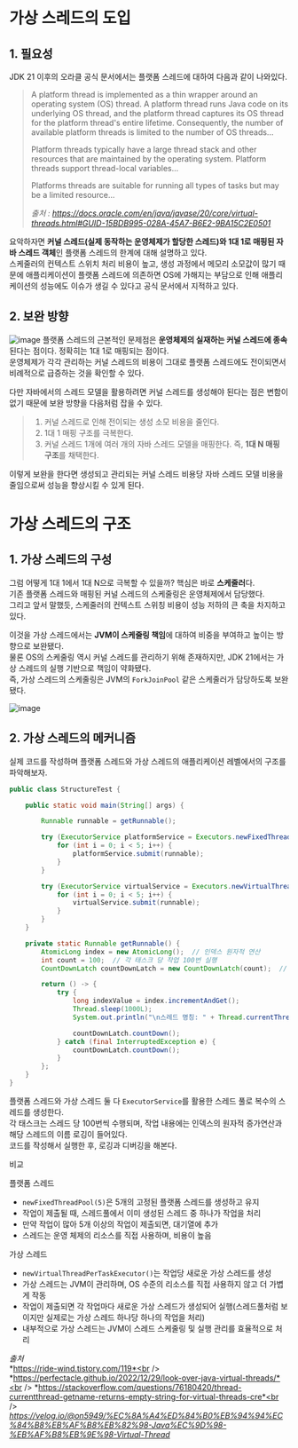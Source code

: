 # 가상 스레드의 도입

## 1. 필요성

JDK 21 이후의 오라클 공식 문서에서는 플랫폼 스레드에 대하여 다음과 같이 나와있다.

>A platform thread is implemented as a thin wrapper around an operating system (OS) thread. A platform thread runs Java code on its underlying OS thread, and the platform thread captures its OS thread for the platform thread's entire lifetime. Consequently, the number of available platform threads is limited to the number of OS threads...
>
>Platform threads typically have a large thread stack and other resources that are maintained by the operating system. Platform threads support thread-local variables...
>
>Platforms threads are suitable for running all types of tasks but may be a limited resource...
>
>*출처 : https://docs.oracle.com/en/java/javase/20/core/virtual-threads.html#GUID-15BDB995-028A-45A7-B6E2-9BA15C2E0501*

요악하자면 **커널 스레드(실제 동작하는 운영체제가 할당한 스레드)와 1대 1로 매핑된 자바 스레드 객체**인 플랫폼 스레드의 한계에 대해 설명하고 있다.<br />
스케줄러의 컨텍스트 스위치 처리 비용이 높고, 생성 과정에서 메모리 소모값이 많기 때문에 애플리케이션이 플랫폼 스레드에 의존하면 OS에 가해지는 부담으로 인해 애플리케이션의 성능에도 이슈가 생길 수 있다고 공식 문서에서 지적하고 있다.

## 2. 보완 방향

![image](https://github.com/user-attachments/assets/507c44d4-68cf-4e8f-a228-2bcf9a093fb7)
플랫폼 스레드의 근본적인 문제점은 **운영체제의 실재하는 커널 스레드에 종속**된다는 점이다. 정확히는 1대 1로 매핑되는 점이다.<br />
운영체제가 각각 관리하는 커널 스레드의 비용이 그대로 플랫폼 스레드에도 전이되면서 비례적으로 급증하는 것을 확인할 수 있다.

다만 자바에서의 스레드 모델을 활용하려면 커널 스레드를 생성해야 된다는 점은 변함이 없기 때문에 보완 방향을 다음처럼 잡을 수 있다.

>1. 커널 스레드로 인해 전이되는 생성 소모 비용을 줄인다.
>2. 1대 1 매핑 구조를 극복한다.
>3. 커널 스레드 1개에 여러 개의 자바 스레드 모델을 매핑한다. 즉, **1대 N 매핑 구조**를 채택한다.

이렇게 보완을 한다면 생성되고 관리되는 커널 스레드 비용당 자바 스레드 모델 비용을 줄임으로써 성능을 향상시킬 수 있게 된다.


# 가상 스레드의 구조

## 1. 가상 스레드의 구성

그럼 어떻게 1대 1에서 1대 N으로 극복할 수 있을까? 핵심은 바로 **스케줄러**다.<br />
기존 플랫폼 스레드와 매핑된 커널 스레드의 스케줄링은 운영체제에서 담당했다. <br />
그리고 앞서 말했듯, 스케줄러의 컨텍스트 스위칭 비용이 성능 저하의 큰 축을 차지하고 있다.<br />

이것을 가상 스레드에서는 **JVM이 스케줄링 책임**에 대하여 비중을 부여하고 높이는 방향으로 보완됐다.<br />
물론 OS의 스케줄링 역시 커널 스레드를 관리하기 위해 존재하지만, JDK 21에서는 가상 스레드의 실행 기반으로 책임이 약화됐다.<br />
즉, 가상 스레드의 스케줄링은 JVM의 `ForkJoinPool` 같은 스케줄러가 담당하도록 보완됐다.<br />

![image](https://github.com/user-attachments/assets/31a65a3f-c84c-4536-81c9-e077b4231069)

## 2. 가상 스레드의 메커니즘

실제 코드를 작성하며 플랫폼 스레드와 가상 스레드의 애플리케이션 레벨에서의 구조를 파악해보자.<br />

```java
public class StructureTest {

    public static void main(String[] args) {

        Runnable runnable = getRunnable();

        try (ExecutorService platformService = Executors.newFixedThreadPool(5)) {
            for (int i = 0; i < 5; i++) {
                platformService.submit(runnable);
            }
        }

        try (ExecutorService virtualService = Executors.newVirtualThreadPerTaskExecutor()) {
            for (int i = 0; i < 5; i++) {
                virtualService.submit(runnable);
            }
        }
    }

    private static Runnable getRunnable() {
        AtomicLong index = new AtomicLong();  // 인덱스 원자적 연산
        int count = 100;  // 각 태스크 당 작업 100번 실행
        CountDownLatch countDownLatch = new CountDownLatch(count);  // 100번 완료될 때까지 대기

        return () -> {
            try {
                long indexValue = index.incrementAndGet();
                Thread.sleep(1000L);
                System.out.println("\n스레드 명칭: " + Thread.currentThread().getName() + "\n인덱스: " + indexValue);

                countDownLatch.countDown();
            } catch (final InterruptedException e) {
                countDownLatch.countDown();
            }
        };
    }
}
```

플랫폼 스레드와 가상 스레드 둘 다 `ExecutorService`를 활용한 스레드 풀로 복수의 스레드를 생성한다.<br />
각 태스크는 스레드 당 100번씩 수행되며, 작업 내용에는 인덱스의 원자적 증가연산과 해당 스레드의 이름 로깅이 들어있다.<br />
코드를 작성해서 실행한 후, 로깅과 디버깅을 해본다.<br />




비교

플랫폼 스레드
- `newFixedThreadPool(5)`은 5개의 고정된 플랫폼 스레드를 생성하고 유지
- 작업이 제출될 때, 스레드풀에서 이미 생성된 스레드 중 하나가 작업을 처리
- 만약 작업이 많아 5개 이상의 작업이 제출되면, 대기열에 추가
- 스레드는 운영 체제의 리소스를 직접 사용하며, 비용이 높음

가상 스레드
- `newVirtualThreadPerTaskExecutor()`는 작업당 새로운 가상 스레드를 생성
- 가상 스레드는 JVM이 관리하며, OS 수준의 리소스를 직접 사용하지 않고 더 가볍게 작동
- 작업이 제출되면 각 작업마다 새로운 가상 스레드가 생성되어 실행(스레드풀처럼 보이지만 실제로는 가상 스레드 하나당 하나의 작업을 처리)
- 내부적으로 가상 스레드는 JVM이 스레드 스케줄링 및 실행 관리를 효율적으로 처리



*출처*<br />
*https://ride-wind.tistory.com/119*<br />
*https://perfectacle.github.io/2022/12/29/look-over-java-virtual-threads/*<br />
*https://stackoverflow.com/questions/76180420/thread-currentthread-getname-returns-empty-string-for-virtual-threads-cre*<br />
*https://velog.io/@on5949/%EC%8A%A4%ED%84%B0%EB%94%94%EC%84%B8%EB%AF%B8%EB%82%98-Java%EC%9D%98-%EB%AF%B8%EB%9E%98-Virtual-Thread*
